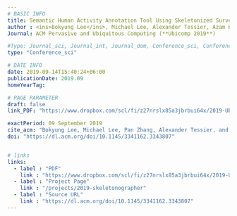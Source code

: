 ```yaml
---
# BASIC INFO
title: Semantic Human Activity Annotation Tool Using Skeletonized Surveillance Videos
author : <ins>Bokyung Lee</ins>, Michael Lee, Alexander Tessier, Azam Khan.
Journal: ACM Pervasive and Ubiquitous Computing (**Ubicomp 2019**)

#Type: Journal_sci, Journal_int, Journal_dom, Conference_sci, Conference_int, conference_dom
type: "Conference_sci"

# DATE INFO
date: 2019-09-14T15:40:24+06:00
publicationDate: 2019.09
homeYearTag: 

# PAGE PARAMETER
draft: false
link_PDF: "https://www.dropbox.com/scl/fi/z27nrslx85a3jbrbui64x/2019-Ubicomp-demo.pdf?rlkey=3hxvcgygqkhkc361px46egoij&dl=0"

exactPeriod: 09 September 2019
cite_acm: "Bokyung Lee, Michael Lee, Pan Zhang, Alexander Tessier, and Azam Khan. 2019. Semantic human activity annotation tool using skeletonized surveillance videos. In Adjunct Proceedings of the 2019 ACM International Joint Conference on Pervasive and Ubiquitous Computing and Proceedings of the 2019 ACM International Symposium on Wearable Computers (UbiComp/ISWC '19 Adjunct). Association for Computing Machinery, New York, NY, USA, 312–315."
doi: "https://dl.acm.org/doi/10.1145/3341162.3343807"


# links
links:
  - label : "PDF"
    link : "https://www.dropbox.com/scl/fi/z27nrslx85a3jbrbui64x/2019-Ubicomp-demo.pdf?rlkey=3hxvcgygqkhkc361px46egoij&dl=0"
  - label : "Project Page"
    link : "/projects/2019-skeletonographer"
  - label : "Source URL"
    link : "https://dl.acm.org/doi/10.1145/3341162.3343807"
---
```

